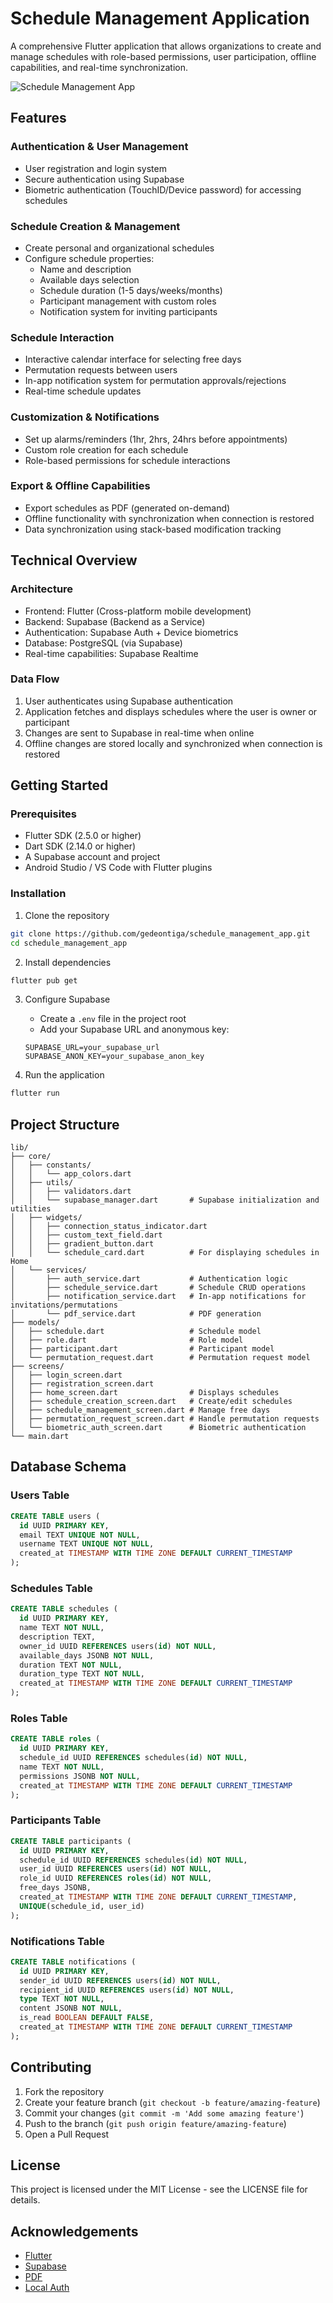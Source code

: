 # Schedule Management Application

A comprehensive Flutter application that allows organizations to create and manage schedules with role-based permissions, user participation, offline capabilities, and real-time synchronization.

![Schedule Management App](assets/images/schedule_app_logo.png)

## Features

### Authentication & User Management

- User registration and login system
- Secure authentication using Supabase
- Biometric authentication (TouchID/Device password) for accessing schedules

### Schedule Creation & Management

- Create personal and organizational schedules
- Configure schedule properties:
  - Name and description
  - Available days selection
  - Schedule duration (1-5 days/weeks/months)
  - Participant management with custom roles
  - Notification system for inviting participants

### Schedule Interaction

- Interactive calendar interface for selecting free days
- Permutation requests between users
- In-app notification system for permutation approvals/rejections
- Real-time schedule updates

### Customization & Notifications

- Set up alarms/reminders (1hr, 2hrs, 24hrs before appointments)
- Custom role creation for each schedule
- Role-based permissions for schedule interactions

### Export & Offline Capabilities

- Export schedules as PDF (generated on-demand)
- Offline functionality with synchronization when connection is restored
- Data synchronization using stack-based modification tracking

## Technical Overview

### Architecture

- Frontend: Flutter (Cross-platform mobile development)
- Backend: Supabase (Backend as a Service)
- Authentication: Supabase Auth + Device biometrics
- Database: PostgreSQL (via Supabase)
- Real-time capabilities: Supabase Realtime

### Data Flow

1. User authenticates using Supabase authentication
2. Application fetches and displays schedules where the user is owner or participant
3. Changes are sent to Supabase in real-time when online
4. Offline changes are stored locally and synchronized when connection is restored

## Getting Started

### Prerequisites

- Flutter SDK (2.5.0 or higher)
- Dart SDK (2.14.0 or higher)
- A Supabase account and project
- Android Studio / VS Code with Flutter plugins

### Installation

1. Clone the repository

```bash
git clone https://github.com/gedeontiga/schedule_management_app.git
cd schedule_management_app
```

2. Install dependencies

```bash
flutter pub get
```

3. Configure Supabase

   - Create a `.env` file in the project root
   - Add your Supabase URL and anonymous key:

   ```
   SUPABASE_URL=your_supabase_url
   SUPABASE_ANON_KEY=your_supabase_anon_key
   ```

4. Run the application

```bash
flutter run
```

## Project Structure

```
lib/
├── core/
│   ├── constants/
│   │   └── app_colors.dart
│   ├── utils/
│   │   ├── validators.dart
│   │   └── supabase_manager.dart       # Supabase initialization and utilities
│   ├── widgets/
│   │   ├── connection_status_indicator.dart
│   │   ├── custom_text_field.dart
│   │   ├── gradient_button.dart
│   │   └── schedule_card.dart          # For displaying schedules in Home
│   └── services/
│       ├── auth_service.dart           # Authentication logic
│       ├── schedule_service.dart       # Schedule CRUD operations
│       ├── notification_service.dart   # In-app notifications for invitations/permutations
│       └── pdf_service.dart            # PDF generation
├── models/
│   ├── schedule.dart                   # Schedule model
│   ├── role.dart                       # Role model
│   ├── participant.dart                # Participant model
│   └── permutation_request.dart        # Permutation request model
├── screens/
│   ├── login_screen.dart
│   ├── registration_screen.dart
│   ├── home_screen.dart                # Displays schedules
│   ├── schedule_creation_screen.dart   # Create/edit schedules
│   ├── schedule_management_screen.dart # Manage free days
│   ├── permutation_request_screen.dart # Handle permutation requests
│   └── biometric_auth_screen.dart      # Biometric authentication
└── main.dart
```

## Database Schema

### Users Table

```sql
CREATE TABLE users (
  id UUID PRIMARY KEY,
  email TEXT UNIQUE NOT NULL,
  username TEXT UNIQUE NOT NULL,
  created_at TIMESTAMP WITH TIME ZONE DEFAULT CURRENT_TIMESTAMP
);
```

### Schedules Table

```sql
CREATE TABLE schedules (
  id UUID PRIMARY KEY,
  name TEXT NOT NULL,
  description TEXT,
  owner_id UUID REFERENCES users(id) NOT NULL,
  available_days JSONB NOT NULL,
  duration TEXT NOT NULL,
  duration_type TEXT NOT NULL,
  created_at TIMESTAMP WITH TIME ZONE DEFAULT CURRENT_TIMESTAMP
);
```

### Roles Table

```sql
CREATE TABLE roles (
  id UUID PRIMARY KEY,
  schedule_id UUID REFERENCES schedules(id) NOT NULL,
  name TEXT NOT NULL,
  permissions JSONB NOT NULL,
  created_at TIMESTAMP WITH TIME ZONE DEFAULT CURRENT_TIMESTAMP
);
```

### Participants Table

```sql
CREATE TABLE participants (
  id UUID PRIMARY KEY,
  schedule_id UUID REFERENCES schedules(id) NOT NULL,
  user_id UUID REFERENCES users(id) NOT NULL,
  role_id UUID REFERENCES roles(id) NOT NULL,
  free_days JSONB,
  created_at TIMESTAMP WITH TIME ZONE DEFAULT CURRENT_TIMESTAMP,
  UNIQUE(schedule_id, user_id)
);
```

### Notifications Table

```sql
CREATE TABLE notifications (
  id UUID PRIMARY KEY,
  sender_id UUID REFERENCES users(id) NOT NULL,
  recipient_id UUID REFERENCES users(id) NOT NULL,
  type TEXT NOT NULL,
  content JSONB NOT NULL,
  is_read BOOLEAN DEFAULT FALSE,
  created_at TIMESTAMP WITH TIME ZONE DEFAULT CURRENT_TIMESTAMP
);
```

## Contributing

1. Fork the repository
2. Create your feature branch (`git checkout -b feature/amazing-feature`)
3. Commit your changes (`git commit -m 'Add some amazing feature'`)
4. Push to the branch (`git push origin feature/amazing-feature`)
5. Open a Pull Request

## License

This project is licensed under the MIT License - see the LICENSE file for details.

## Acknowledgements

- [Flutter](https://flutter.dev)
- [Supabase](https://supabase.io)
- [PDF](https://pub.dev/packages/pdf)
- [Local Auth](https://pub.dev/packages/local_auth)
